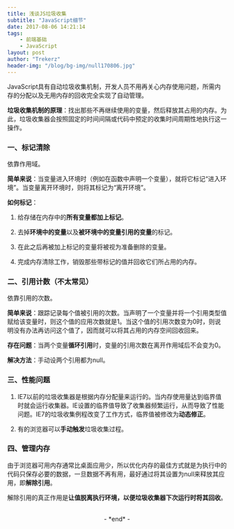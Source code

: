 ```yaml
---
title: 浅谈JS垃圾收集
subtitle: "JavaScript细节"
date: 2017-08-06 14:21:14
tags: 
	- 前端基础
	- JavaScript
layout: post
author: "Trekerz"
header-img: "/blog/bg-img/null170806.jpg"
---
```


JavaScript具有自动垃圾收集机制，开发人员不用再关心内存使用问题，所需内存的分配以及无用内存的回收完全实现了自动管理。

**垃圾收集机制的原理**：找出那些不再继续使用的变量，然后释放其占用的内存。为此，垃圾收集器会按照固定的时间间隔或代码中预定的收集时间周期性地执行这一操作。

### **一、标记清除**

依靠作用域。

**简单来说**：当变量进入环境时（例如在函数中声明一个变量），就将它标记“进入环境”。当变量离开环境时，则将其标记为“离开环境”。

**如何标记**：

1. 给存储在内存中的**所有变量都加上标记**。

2. 去掉**环境中的变量**以及**被环境中的变量引用的变量**的标记。

3. 在此之后再被加上标记的变量将被视为准备删除的变量。

4. 完成内存清除工作，销毁那些带标记的值并回收它们所占用的内存。

### **二、引用计数（不太常见）**

依靠引用的次数。

**简单来说**：跟踪记录每个值被引用的次数。当声明了一个变量并将一个引用类型值赋给该变量时，则这个值的应用次数就是1。当这个值的引用次数变为0时，则说明没有办法再访问这个值了，因而就可以将其占用的内存空间回收回来。

**存在问题**：当两个变量**循环引用**时，变量的引用次数在离开作用域后不会变为0。

**解决方法**：手动设两个引用都为null。

### **三、性能问题**

1. IE7以前的垃圾收集器是根据内存分配量来运行的。当内存使用量达到临界值时就会运行收集器。IE设置的临界值导致了收集器频繁运行，从而导致了性能问题。​IE7的垃圾收集例程改变了工作方式，临界值被修改为**动态修正**。 


2. 有的浏览器可以**手动触发**垃圾收集过程。

### **四、管理内存**

由于浏览器可用内存通常比桌面应用少，所以优化内存的最佳方式就是为执行中的代码只保存必要的数据，一旦数据不再有用，最好通过将其设置为null来释放其应用，即**解除引用**。

解除引用的真正作用是**让值脱离执行环境，以便垃圾收集器下次运行时将其回收**。

<br/>

<center>-&nbsp;*end*&nbsp;-</center>

<br/>